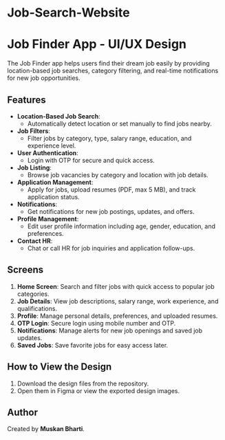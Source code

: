 # Job-Search-Website
# Job Finder App - UI/UX Design

The Job Finder app helps users find their dream job easily by providing location-based job searches, category filtering, and real-time notifications for new job opportunities.

## Features
- **Location-Based Job Search**:
  - Automatically detect location or set manually to find jobs nearby.
- **Job Filters**:
  - Filter jobs by category, type, salary range, education, and experience level.
- **User Authentication**:
  - Login with OTP for secure and quick access.
- **Job Listing**:
  - Browse job vacancies by category and location with job details.
- **Application Management**:
  - Apply for jobs, upload resumes (PDF, max 5 MB), and track application status.
- **Notifications**:
  - Get notifications for new job postings, updates, and offers.
- **Profile Management**:
  - Edit user profile information including age, gender, education, and preferences.
- **Contact HR**:
  - Chat or call HR for job inquiries and application follow-ups.

## Screens
1. **Home Screen**: Search and filter jobs with quick access to popular job categories.
2. **Job Details**: View job descriptions, salary range, work experience, and qualifications.
3. **Profile**: Manage personal details, preferences, and uploaded resumes.
4. **OTP Login**: Secure login using mobile number and OTP.
5. **Notifications**: Manage alerts for new job openings and saved job updates.
6. **Saved Jobs**: Save favorite jobs for easy access later.

## How to View the Design
1. Download the design files from the repository.
2. Open them in Figma or view the exported design images.

## Author
Created by **Muskan Bharti**.
